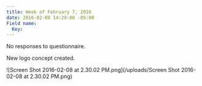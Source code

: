 ```yaml
---
title: Week of February 7, 2016
date: 2016-02-08 14:29:00 -05:00
Field name:
  Key: 
---
```


No responses to questionnaire.

New logo concept created.

![Screen Shot 2016-02-08 at 2.30.02 PM.png](/uploads/Screen Shot 2016-02-08 at 2.30.02 PM.png)
